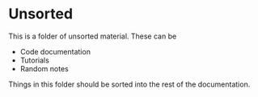 # Unsorted

This is a folder of unsorted material. These can be
- Code documentation
- Tutorials
- Random notes

Things in this folder should be sorted into the rest of the documentation.
